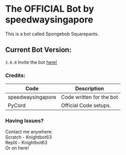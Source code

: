 # The OFFICIAL Bot by speedwaysingapore
This is a bot called Spongebob Squarepants.

## Current Bot Version:
```3.0.0```
Invite the bot [here!](https://discord.com/api/oauth2/authorize?client_id=1108424322869117018&permissions=30232208735479&scope=bot)

### Credits:
| Code  | Description |
| ---------- | ------------- |
| speedwaysingapore  | Code written for the bot  |
| PyCord | Official Code setups.  |

### Having Issues?
Contact me anywhere:<br>
Scratch - Knightbot63<br>
Replit - Knightbot63<br>
Or on here!
